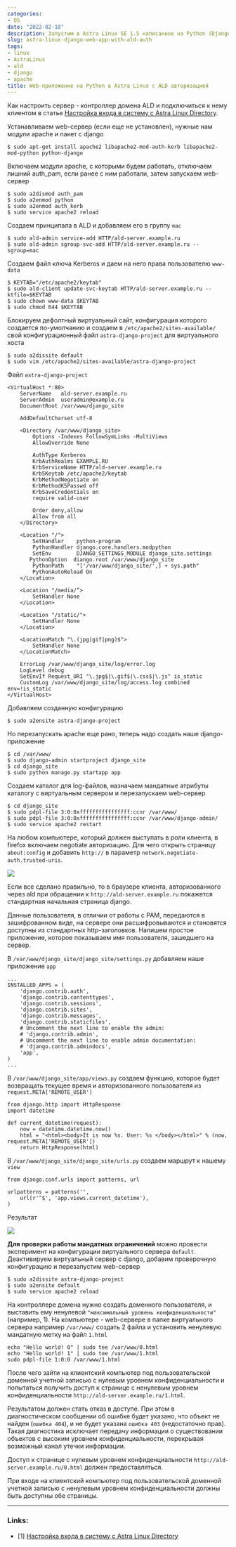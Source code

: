 ```yaml
---
categories:
- OS
date: "2022-02-18"
description: Запустим в Astra Linux SE 1.5 написанное на Python (Django) web-приложение, возвращающее имя пользователя. Web-сервер - входящий в дистрибутив apache2 с модулем mod_python, авторизация через Astra Linux Directory. Проверим работу мандатного разграничения доступа.
slug: astra-linux-django-web-app-with-ald-auth
tags:
- linux
- AstraLinux
- ald
- django
- apache
title: Web-приложение на Python в Astra Linux с ALD авторизацией
---
```


Как настроить сервер - контроллер домена ALD и подключиться к нему клиентом в статье [Настройка входа в систему с Astra Linux Directory](https://vostbur.github.io/posts/ald-auth-astra-linux-se-15/).

Устанавливаем web-сервер (если еще не установлен), нужные нам модули apache и пакет с django

    $ sudo apt-get install apache2 libapache2-mod-auth-kerb libapache2-mod-python python-django

Включаем модули apache, с которыми будем работать, отключаем лишний auth_pam, если ранее с ним работали, затем запускаем web-сервер

    $ sudo a2dismod auth_pam
    $ sudo a2enmod python
    $ sudo a2enmod auth_kerb
    $ sudo service apache2 reload

Создаем принципала в ALD и добавляем его в группу `mac`

    $ sudo ald-admin service-add HTTP/ald-server.example.ru
    $ sudo ald-admin sgroup-svc-add HTTP/ald-server.example.ru --sgroup=mac

Создаем файл ключа Kerberos и даем на него права пользователю `www-data`

    $ KEYTAB="/etc/apache2/keytab"
    $ sudo ald-client update-svc-keytab HTTP/ald-server.example.ru --ktfile=$KEYTAB
    $ sudo chown www-data $KEYTAB
    $ sudo chmod 644 $KEYTAB

Блокируем дефолтный виртуальный сайт, конфигурация которого создается по-умолчанию и создаем в `/etc/apache2/sites-available/` свой конфигурационный файл `astra-django-project` для виртуального хоста

    $ sudo a2dissite default
    $ sudo vim /etc/apache2/sites-available/astra-django-project
    
Файл `astra-django-project`
    
    <VirtualHost *:80>
        ServerName   ald-server.example.ru
        ServerAdmin  useradmin@example.ru
        DocumentRoot /var/www/django_site

        AddDefaultCharset utf-8

        <Directory /var/www/django_site>
            Options -Indexes FollowSymLinks -MultiViews
            AllowOverride None

            AuthType Kerberos
            KrbAuthRealms EXAMPLE.RU
            KrbServiceName HTTP/ald-server.example.ru
            Krb5Keytab /etc/apache2/keytab
            KrbMethodNegotiate on
            KrbMethodK5Passwd off
            KrbSaveCredentials on
            require valid-user

            Order deny,allow
            Allow from all
        </Directory>

        <Location "/">
            SetHandler    python-program
            PythonHandler django.core.handlers.modpython
            SetEnv        DJANGO_SETTINGS_MODULE django_site.settings
           PythonOption  diango.root /var/www/django_site
            PythonPath    "['/var/www/django_site/',] + sys.path"
            PythonAutoReload On
        </Location>

        <Location "/media/”>
            SetHandler None
        </Location>

        <Location "/static/">
            SetHandler None
        </Location>

        <LocationMatch "\.(jpg|gif|png)$">
            SetHandler None
        </LocationMatch>

        ErrorLog /var/www/django_site/log/error.log
        LogLevel debug
        SetEnvIf Request_URI "\.jpg$|\.gif$|\.css$|\.js" is_static
        CustomLog /var/www/django_site/log/access.log combined env=!is_static
    </VirtualHost>

Добавляем созданную конфигурацию

    $ sudo a2ensite astra-django-project

Но перезапускать apache еще рано, теперь надо создать наше django-приложение

    $ cd /var/www/
    $ sudo django-admin startproject django_site
    $ cd django_site
    $ sudo python manage.py startapp app

Создаем каталог для log-файлов, назначаем мандатные атрибуты каталогу с виртуальным сервером и перезапускаем web-сервер

    $ cd django_site
    $ sudo pdpl-file 3:0:0xffffffffffffffff:ccnr /var/www/  
    $ sudo pdpl-file 3:0:0xffffffffffffffff:ccnr /var/www/django-admin/
    $ sudo service apache2 restart

На любом компьютере, который должен выступать в роли клиента, в firefox включаем negotiate авторизацию. Для чего открыть страницу `about:config` и добавить `http://` в параметр `network.negotiate-auth.trusted-uris`. 

![](/images/astra-linux-firefox-aboute-config.PNG)

Если все сделано правильно, то в браузере клиента, авторизованного через ald при обращении к `http://ald-server.example.ru` покажется стандартная начальная страница django.

Данные пользователя, в отличии от работы с PAM, передаются в зашифрованном виде, на сервере они расшифровываются и становятся доступны из стандартных http-заголовков. Напишем простое приложение, которое показываем имя пользователя, зашедшего на сервер.

В `/var/www/django_site/django_site/settings.py` добавляем наше приложение `app`

    ...
    INSTALLED_APPS = (
        'django.contrib.auth',
        'django.contrib.contenttypes',
        'django.contrib.sessions',
        'django.contrib.sites',
        'django.contrib.messages',
        'django.contrib.staticfiles',
        # Uncomment the next line to enable the admin:
        # 'django.contrib.admin',
        # Uncomment the next line to enable admin documentation:
        # 'django.contrib.admindocs',
        'app',
    )
    ...

В `/var/www/django_site/app/views.py` создаем функцию, которое будет возвращать текущее время и авторизованного пользователя из `request.META['REMOTE_USER']`
    
    from django.http import HttpResponse
    import datetime

    def current_datetime(request):
        now = datetime.datetime.now()
        html = "<html><body>It is now %s. User: %s </body></html>" % (now, request.META['REMOTE_USER'])
        return HttpResponse(html)

В `/var/www/django_site/django_site/urls.py` создаем маршрут к нашему `view`

    from django.conf.urls import patterns, url

    urlpatterns = patterns('',
        url(r'^$', 'app.views.current_datetime'),
    )

Результат

![](/images/astra-linux-ald-username-django-result.PNG)

**Для проверки работы мандатных ограничений** можно провести эксперимент на конфигурации виртуального сервера `default`. Деактивируем виртуальный сервер с django, добавим проверочную конфигурацию и перезапустим web-сервер

    $ sudo a2dissite astra-django-project
    $ sudo a2ensite default
    $ sudo service apache2 reload

На контроллере домена нужно создать доменного пользователя, и выставить ему ненулевой `"максимальный уровень конфиденциальности"` (например, 1). На компьютере - web-сервере в папке виртуального сервера например `/var/www/` создать 2 файла и установить ненулевую мандатную метку на файл `1.html`

    echo "Hello world! 0" | sudo tee /var/www/0.html  
    echo "Hello world! 1" | sudo tee /var/www/1.html  
    sudo pdpl-file 1:0:0 /var/www/1.html

После чего зайти на клиентский компьютер под пользовательской доменной учетной записью с нулевым уровнем конфиденциальности и попытаться получить доступ к странице с ненулевым уровнем конфиденциальности `http://ald-server.example.ru/1.html`.

Результатом должен стать отказ в доступе. При этом в диагностическом сообщении об ошибке будет указано, что объект не найден (`ошибка 404`), и не будет указана `ошибка 403` (недостаточно прав).  Такая диагностика исключает передачу информации о существовании объектов с высоким уровнем конфиденциальности, перекрывая возможный канал утечки информации.

Доступ к странице с нулевым уровнем конфиденциальности `http://ald-server.example.ru/0.html` должен предоставляться.

При входе на клиентский компьютер под пользовательской доменной учетной записью с ненулевым уровнем конфиденциальности должны быть доступны обе страницы.

----
### Links:

- [1] [Настройка входа в систему с Astra Linux Directory](https://vostbur.github.io/posts/ald-auth-astra-linux-se-15/)
